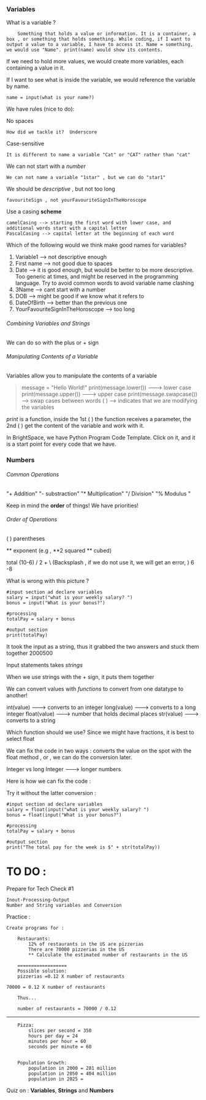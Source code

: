 


### Variables 


What is a variable ? 


		Something that holds a value or information. It is a container, a box , or something that holds something. While coding, if I want to output a value to a variable, I have to access it. Name = something, we would use "Name". print(name) would show its contents. 


If we need to hold more values, we would create more variables, each containing a value in it. 


If I want to see what is inside the variable, we would reference the variable by name.


	name = input(what is your name?)


We have rules (nice to do):


No spaces 

	How did we tackle it?  Underscore

Case-sensitive 

	It is different to name a variable "Cat" or "CAT" rather than "cat"

We can not start with a *number*

	We can not name a variable "1star" , but we can do "star1"


We should be *descriptive* , but not too long

	favouriteSign , not yourFavouriteSignInTheHoroscope

Use a casing **scheme**

	camelCasing --> starting the first word with lower case, and additional words start with a capital letter
	PascalCasing --> capital letter at the beginning of each word



Which of the following would we think make good names for variables? 

1. Variable1 --> not descriptive enough
2. First name --> not good due to spaces
3. Date --> it is good enough, but would be better to be more descriptive. Too generic at times, and might be reserved in the programming language. Try to avoid common words to avoid variable name clashing 
4. 3Name --> cant start with a number
5. DOB --> might be good if we know what it refers to
6. DateOfBirth --> better than the previous one
7. YourFavouriteSignInTheHoroscope --> too long


###### Combining Variables and Strings 


We can do so with the plus or + sign


###### Manipulating Contents of a Variable


Variables allow you to manipulate the contents of a variable

>message = "Hello World!"
  print(message.lower())  ---> lower case
  print(message.upper()) ---> upper case 
  print(message.swapcase()) --> swap cases between words
( ) --> indicates that we are modifying the variables

*print* is a function, inside the 1st (  ) the function receives a parameter, the 2nd ( ) get the content of the variable and work with it. 




In BrightSpace, we have Python Program Code Template. Click on it, and it is a start point for every code that we have. 



### Numbers


###### Common Operations


 "+ Addition"
"- substraction"
"* Multiplication"
"/ Division"
"% Modulus "


Keep in mind the **order** of things! We have priorities!


###### Order of Operations 

( ) parentheses

** exponent (e.g , **2 squared ** cubed)


total (10-6) / 2 + \                                          (Backsplash , if we do not use it, we will get an error, ) 
6 -8



What is wrong with this picture ? 

	#input section ad declare variables
	salary = input("what is your weekly salary? ")
	bonus = input("What is your bonus?")

	#processing
	totalPay = salary + bonus

	#output section
	print(totalPay) 

It took the input as a string, thus it grabbed the two answers and stuck them together 2000500 

Input statements takes *strings*

When we use strings with the + sign, it puts them together


We can convert values with *functions* to convert from one datatype to another!

int(value)  ---> converts to an integer
long(value) ---> converts to a long integer 
float(value) ---> number that holds decimal places
str(value)    ---> converts to a string


Which function should we use? Since we might have fractions, it is best to select float


We can fix the code in two ways : converts the value on the spot with the float method , or , we can do the conversion later.

Integer vs long Integer ---> longer numbers


Here is how we can fix the code :


Try it without the latter conversion : 




	#input section ad declare variables
	salary = float(input("what is your weekly salary? ")
	bonus = float(input("What is your bonus?")

	#processing
	totalPay = salary + bonus

	#output section
	print("The total pay for the week is $" + str(totalPay)) 




TO DO : 
===========



Prepare for Tech Check #1 

	Inout-Processing-Output
	Number and String variables and Conversion

Practice : 

	Create programs for :

		Restaurants:
			12% of restaurants in the US are pizzerias
			There are 70000 pizzerias in the US
			** Calculate the estimated number of restaurants in the US

		==================
		Possible solution:
		pizzerias =0.12 X number of restaurants

	70000 = 0.12 X number of restaurants

		Thus...

		number of restaurants = 70000 / 0.12

------------------
			
		Pizza:
			slices per second = 350
			hours per day = 24
			minutes per hour = 60 
			seconds per minute = 60


		Population Growth:
			population in 2000 = 281 million
			population in 2050 = 404 million
			population in 2025 =  

Quiz on : **Variables**, **Strings** and **Numbers**






